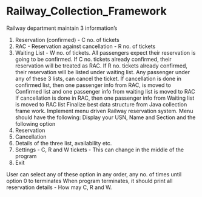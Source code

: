 # Railway_Collection_Framework

Railway department maintain 3 information’s
1. Reservation (confirmed) - C no. of tickets
2. RAC - Reservation against cancellation - R no. of tickets
3. Waiting List - W no. of tickets.
All passengers expect their reservation is going to be confirmed.
If C no. tickets already confirmed, their reservation will be treated as RAC.
If R no. tickets already confirmed, their reservation will be listed under waiting
list.
Any passenger under any of these 3 lists, can cancel the ticket.
If cancellation is done in confirmed list, then one passenger info from RAC, is
moved to Confirmed list and one passenger info from waiting list is moved to
RAC
If cancellation is done in RAC, then one passenger info from Waiting list is
moved to RAC list
Finalize best data structure from Java collection frame work. Implement menu
driven Railway reservation system.
Menu should have the following:
Display your USN, Name and Section and the following option
1. Reservation
2. Cancellation
3. Details of the three list, availability etc.
4. Settings - C, R and W tickets - This can change in the middle of the program
0. Exit

User can select any of these option in any order, any no. of times until option 0
to terminates
When program terminates, it should print all reservation details - How may C,
R and W. 

